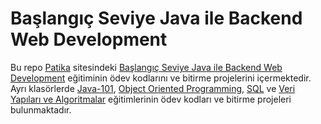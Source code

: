 # Başlangıç Seviye Java ile Backend Web Development
Bu repo [Patika](https://academy.patika.dev/tr) sitesindeki [Başlangıç Seviye Java ile Backend Web Development](https://academy.patika.dev/tr/paths/baslangic-seviye-java-ile-backend-web-development-patikasi) eğitiminin ödev kodlarını ve bitirme projelerini içermektedir. Ayrı klasörlerde [Java-101](https://academy.patika.dev/tr/courses/java101), [Object Oriented Programming](https://academy.patika.dev/tr/courses/oop), [SQL](https://academy.patika.dev/courses/sql) ve [Veri Yapıları ve Algoritmalar](https://academy.patika.dev/tr/courses/veri-yapilari-ve-algoritmalar) eğitimlerinin ödev kodları ve bitirme projeleri bulunmaktadır.